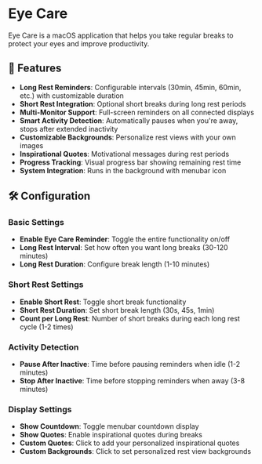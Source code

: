 # Eye Care

Eye Care is a macOS application that helps you take regular breaks to protect your eyes and improve productivity.

## 🎯 Features

- **Long Rest Reminders**: Configurable intervals (30min, 45min, 60min, etc.) with customizable duration
- **Short Rest Integration**: Optional short breaks during long rest periods
- **Multi-Monitor Support**: Full-screen reminders on all connected displays
- **Smart Activity Detection**: Automatically pauses when you're away, stops after extended inactivity
- **Customizable Backgrounds**: Personalize rest views with your own images
- **Inspirational Quotes**: Motivational messages during rest periods
- **Progress Tracking**: Visual progress bar showing remaining rest time
- **System Integration**: Runs in the background with menubar icon

## 🛠️ Configuration

### Basic Settings
- **Enable Eye Care Reminder**: Toggle the entire functionality on/off
- **Long Rest Interval**: Set how often you want long breaks (30-120 minutes)
- **Long Rest Duration**: Configure break length (1-10 minutes)

### Short Rest Settings
- **Enable Short Rest**: Toggle short break functionality
- **Short Rest Duration**: Set short break length (30s, 45s, 1min)
- **Count per Long Rest**: Number of short breaks during each long rest cycle (1-2 times)

### Activity Detection
- **Pause After Inactive**: Time before pausing reminders when idle (1-2 minutes)
- **Stop After Inactive**: Time before stopping reminders when away (3-8 minutes)

### Display Settings
- **Show Countdown**: Toggle menubar countdown display
- **Show Quotes**: Enable inspirational quotes during breaks
- **Custom Quotes**: Click to add your personalized inspirational quotes 
- **Custom Backgrounds**: Click to set personalized rest view backgrounds

